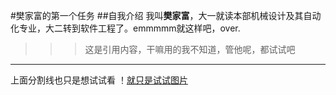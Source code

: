 #樊家富的第一个任务
##自我介绍
我叫**樊家富**，大一就读本部机械设计及其自动化专业，大二转到软件工程了。emmmmm就这样吧，over.
>>>这是引用内容，干嘛用的我不知道，管他呢，都试试吧
----
上面分割线也只是想试试看
！[就只是试试图片]()
